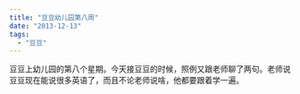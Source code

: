 ```yaml
---
title: "豆豆幼儿园第八周"
date: "2013-12-13"
tags: 
  - "豆豆"
---
```


豆豆上幼儿园的第八个星期。今天接豆豆的时候，照例又跟老师聊了两句。老师说豆豆现在能说很多英语了，而且不论老师说啥，他都要跟着学一遍。
